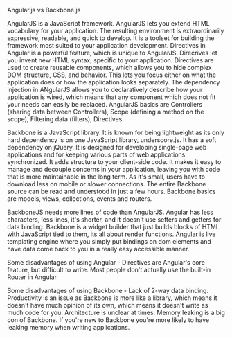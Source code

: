 Angular.js vs Backbone.js

AngularJS is a JavaScript framework. AngularJS lets you extend HTML vocabulary for your application. The resulting environment is extraordinarily expressive, readable, and quick to develop. It is a toolset for building the framework most suited to your application development. Directives in Angular is a powerful feature, which is unique to AngularJS. Direcrives let you invent new HTML syntax, specific to your application. Directives are used to create reusable components, which allows you to hide complex DOM structure, CSS, and behavior. This lets you focus either on what the application does or how the application looks separately. The dependency injection in ANgularJS allows you to declaratively describe how your application is wired, which means that any component which does not fit your needs can easily be replaced.
AngularJS basics are Controllers (sharing data between Controllers), Scope (defining a method on the scope), Filtering data (filters), Directives.


Backbone is a JavaScript library. It is known for being lightweight as its only hard dependency is on one JavaScript library, underscore.js. It has a soft dependency on jQuery. It is designed for developing single-page web applications and for keeping various parts of web applications synchronized. It adds structure to your client-side code. It makes it easy to manage and decouple concerns in your application, leaving you with code that is more maintainable in the long term. As it's small, users have to download less on mobile or slower connections. The entire Backbone source can be read and understood in just a few hours.
Backbone basics are models, views, collections, events and routers.



BackboneJS needs more lines of code than AngularJS. Angular has less characters, less lines, it's shorter, and it doesn't use setters and getters for data binding.
Backbone is a widget builder that just builds blocks of HTML with JavaScript tied to them, its all about render functions.
Angular is live templating engine where you simply put bindings on dom elements and have data come back to you in a really easy accessible manner.


Some disadvantages of using Angular -
Directives are Angular's core feature, but difficult to write.
Most people don't actually use the built-in Router in Angular.

Some disadvantages of using Backbone -
Lack of 2-way data binding.
Productivity is an issue as Backbone is more like a library, which means it doesn't have much opinion of its own, which means it doesn't write as much code for you.
Architecture is unclear at times.
Memory leaking is a big con of Backbone. If you're new to Backbone you're more likely to have leaking memory when writing applications.

